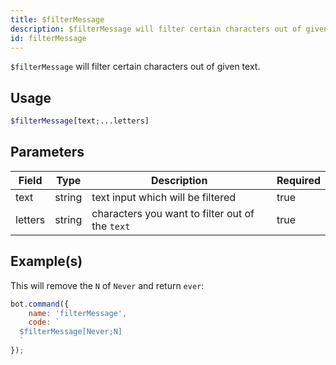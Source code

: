 ```yaml
---
title: $filterMessage
description: $filterMessage will filter certain characters out of given text.
id: filterMessage
---
```


`$filterMessage` will filter certain characters out of given text.

## Usage

```php
$filterMessage[text;...letters]
```

## Parameters

| Field   | Type   | Description                                     | Required |
|---------|--------|-------------------------------------------------|----------|
| text    | string | text input which will be filtered               | true     |
| letters | string | characters you want to filter out of the `text` | true     |

## Example(s)

This will remove the `N` of `Never` and return `ever`:

```javascript
bot.command({
    name: 'filterMessage',
    code: `
  $filterMessage[Never;N]
  `
});
```

